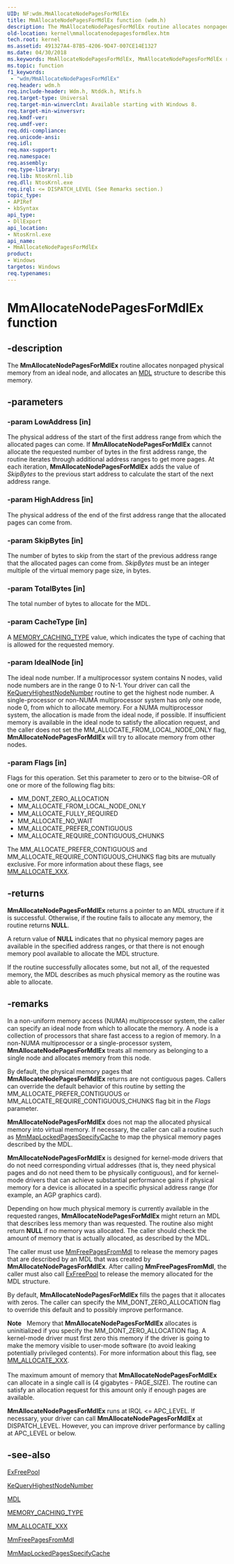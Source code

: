 ```yaml
---
UID: NF:wdm.MmAllocateNodePagesForMdlEx
title: MmAllocateNodePagesForMdlEx function (wdm.h)
description: The MmAllocateNodePagesForMdlEx routine allocates nonpaged physical memory from an ideal node, and allocates an MDL structure to describe this memory.
old-location: kernel\mmallocatenodepagesformdlex.htm
tech.root: kernel
ms.assetid: 491327A4-87B5-4206-9D47-007CE14E1327
ms.date: 04/30/2018
ms.keywords: MmAllocateNodePagesForMdlEx, MmAllocateNodePagesForMdlEx routine [Kernel-Mode Driver Architecture], kernel.mmallocatenodepagesformdlex, wdm/MmAllocateNodePagesForMdlEx
ms.topic: function
f1_keywords:
 - "wdm/MmAllocateNodePagesForMdlEx"
req.header: wdm.h
req.include-header: Wdm.h, Ntddk.h, Ntifs.h
req.target-type: Universal
req.target-min-winverclnt: Available starting with Windows 8.
req.target-min-winversvr: 
req.kmdf-ver: 
req.umdf-ver: 
req.ddi-compliance: 
req.unicode-ansi: 
req.idl: 
req.max-support: 
req.namespace: 
req.assembly: 
req.type-library: 
req.lib: NtosKrnl.lib
req.dll: NtosKrnl.exe
req.irql: <= DISPATCH_LEVEL (See Remarks section.)
topic_type:
- APIRef
- kbSyntax
api_type:
- DllExport
api_location:
- NtosKrnl.exe
api_name:
- MmAllocateNodePagesForMdlEx
product:
- Windows
targetos: Windows
req.typenames: 
---
```


# MmAllocateNodePagesForMdlEx function


## -description


The <b>MmAllocateNodePagesForMdlEx</b> routine allocates nonpaged physical memory from an ideal node, and allocates an <a href="https://docs.microsoft.com/windows-hardware/drivers/ddi/wdm/ns-wdm-_mdl">MDL</a> structure to describe this memory.


## -parameters




### -param LowAddress [in]

The physical address of the start of the first address range from which the allocated pages can come. If <b>MmAllocateNodePagesForMdlEx</b> cannot allocate the requested number of bytes in the first address range, the routine iterates through additional address ranges to get more pages. At each iteration, <b>MmAllocateNodePagesForMdlEx</b> adds the value of <i>SkipBytes</i> to the previous start address to calculate the start of the next address range.


### -param HighAddress [in]

The physical address of the end of the first address range that the allocated pages can come from.


### -param SkipBytes [in]

The number of bytes to skip from the start of the previous address range that the allocated pages can come from. <i>SkipBytes</i> must be an integer multiple of the virtual memory page size, in bytes.


### -param TotalBytes [in]

The total number of bytes to allocate for the MDL.


### -param CacheType [in]

A <a href="https://docs.microsoft.com/windows-hardware/drivers/ddi/wdm/ne-wdm-_memory_caching_type">MEMORY_CACHING_TYPE</a> value, which indicates the type of caching that is allowed for the requested memory.


### -param IdealNode [in]

The ideal node number. If a multiprocessor system contains N nodes, valid node numbers are in the range 0 to N-1. Your driver can call the <a href="https://docs.microsoft.com/windows-hardware/drivers/ddi/ntddk/nf-ntddk-kequeryhighestnodenumber">KeQueryHighestNodeNumber</a> routine to get the highest node number. A single-processor or non-NUMA multiprocessor system has only one node, node 0, from which to allocate memory. For a NUMA multiprocessor system, the allocation is made from the ideal node, if possible. If insufficient memory is available in the ideal node to satisfy the allocation request, and the caller does not set the MM_ALLOCATE_FROM_LOCAL_NODE_ONLY flag, <b>MmAllocateNodePagesForMdlEx</b> will try to allocate memory from other nodes.


### -param Flags [in]

Flags for this operation. Set this parameter to zero or to the bitwise-OR of one or more of the following flag bits:

<ul>
<li>
MM_DONT_ZERO_ALLOCATION

</li>
<li>
MM_ALLOCATE_FROM_LOCAL_NODE_ONLY

</li>
<li>
MM_ALLOCATE_FULLY_REQUIRED

</li>
<li>
MM_ALLOCATE_NO_WAIT

</li>
<li>
MM_ALLOCATE_PREFER_CONTIGUOUS

</li>
<li>
MM_ALLOCATE_REQUIRE_CONTIGUOUS_CHUNKS

</li>
</ul>
The MM_ALLOCATE_PREFER_CONTIGUOUS and MM_ALLOCATE_REQUIRE_CONTIGUOUS_CHUNKS flag bits are mutually exclusive. For more information about these flags, see <a href="https://docs.microsoft.com/windows-hardware/drivers/ddi/wdm/nf-wdm-mmallocatepagesformdlex">MM_ALLOCATE_XXX</a>.


## -returns



<b>MmAllocateNodePagesForMdlEx</b> returns a pointer to an MDL structure if it is successful. Otherwise, if the routine fails to allocate any memory, the routine returns <b>NULL</b>.

A return value of <b>NULL</b> indicates that no physical memory pages are available in the specified address ranges, or that there is not enough memory pool available to allocate the MDL structure.

If the routine successfully allocates some, but not all, of the requested memory, the MDL describes as much physical memory as the routine was able to allocate.




## -remarks



In a non-uniform memory access (NUMA) multiprocessor system, the caller can specify an ideal node from which to allocate the memory. A node is a collection of processors that share fast access to a region of memory. In a non-NUMA multiprocessor or a single-processor system, <b>MmAllocateNodePagesForMdlEx</b> treats all memory as belonging to a single node and allocates memory from this node.

By default, the physical memory pages that <b>MmAllocateNodePagesForMdlEx</b> returns are not contiguous pages. Callers can override the default behavior of this routine by setting the MM_ALLOCATE_PREFER_CONTIGUOUS or MM_ALLOCATE_REQUIRE_CONTIGUOUS_CHUNKS flag bit in the <i>Flags</i> parameter.

<b>MmAllocateNodePagesForMdlEx</b> does not map the allocated physical memory into virtual memory. If necessary, the caller can call a routine such as <a href="https://docs.microsoft.com/windows-hardware/drivers/ddi/wdm/nf-wdm-mmmaplockedpagesspecifycache">MmMapLockedPagesSpecifyCache</a> to map the physical memory pages described by the MDL.

<b>MmAllocateNodePagesForMdlEx</b> is designed for kernel-mode drivers that do not need corresponding virtual addresses (that is, they need physical pages and do not need them to be physically contiguous), and for kernel-mode drivers that can achieve substantial performance gains if physical memory for a device is allocated in a specific physical address range (for example, an AGP graphics card).

Depending on how much physical memory is currently available in the requested ranges, <b>MmAllocateNodePagesForMdlEx</b> might return an MDL that describes less memory than was requested. The routine also might return <b>NULL</b> if no memory was allocated. The caller should check the amount of memory that is actually allocated, as described by the MDL.

The caller must use <a href="https://docs.microsoft.com/windows-hardware/drivers/ddi/wdm/nf-wdm-mmfreepagesfrommdl">MmFreePagesFromMdl</a> to release the memory pages that are described by an MDL that was created by <b>MmAllocateNodePagesForMdlEx</b>. After calling <b>MmFreePagesFromMdl</b>, the caller must also call <a href="https://docs.microsoft.com/windows-hardware/drivers/ddi/ntddk/nf-ntddk-exfreepool">ExFreePool</a> to release the memory allocated for the MDL structure.

By default, <b>MmAllocateNodePagesForMdlEx</b> fills the pages that it allocates with zeros. The caller can specify the MM_DONT_ZERO_ALLOCATION flag to override this default and to possibly improve performance.

<div class="alert"><b>Note</b>    Memory that <b>MmAllocateNodePagesForMdlEx</b> allocates is uninitialized if you specify the MM_DONT_ZERO_ALLOCATION flag. A kernel-mode driver must first zero this memory if the driver is going to make the memory visible to user-mode software (to avoid leaking potentially privileged contents). For more information about this flag, see <a href="https://docs.microsoft.com/windows-hardware/drivers/ddi/wdm/nf-wdm-mmallocatepagesformdlex">MM_ALLOCATE_XXX</a>.</div>
<div> </div>
The maximum amount of memory that <b>MmAllocateNodePagesForMdlEx</b> can allocate in a single call is (4 gigabytes - PAGE_SIZE). The routine can satisfy an allocation request for this amount only if enough pages are available.

<b>MmAllocateNodePagesForMdlEx</b> runs at IRQL <= APC_LEVEL. If necessary, your driver can call <b>MmAllocateNodePagesForMdlEx</b> at DISPATCH_LEVEL. However, you can improve driver performance by calling at APC_LEVEL or below.




## -see-also




<a href="https://docs.microsoft.com/windows-hardware/drivers/ddi/ntddk/nf-ntddk-exfreepool">ExFreePool</a>



<a href="https://docs.microsoft.com/windows-hardware/drivers/ddi/ntddk/nf-ntddk-kequeryhighestnodenumber">KeQueryHighestNodeNumber</a>



<a href="https://docs.microsoft.com/windows-hardware/drivers/ddi/wdm/ns-wdm-_mdl">MDL</a>



<a href="https://docs.microsoft.com/windows-hardware/drivers/ddi/wdm/ne-wdm-_memory_caching_type">MEMORY_CACHING_TYPE</a>



<a href="https://docs.microsoft.com/windows-hardware/drivers/ddi/wdm/nf-wdm-mmallocatepagesformdlex">MM_ALLOCATE_XXX</a>



<a href="https://docs.microsoft.com/windows-hardware/drivers/ddi/wdm/nf-wdm-mmfreepagesfrommdl">MmFreePagesFromMdl</a>



<a href="https://docs.microsoft.com/windows-hardware/drivers/ddi/wdm/nf-wdm-mmmaplockedpagesspecifycache">MmMapLockedPagesSpecifyCache</a>
 

 

